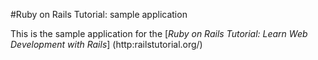 #Ruby on Rails Tutorial: sample application

This is the sample application for the
[*Ruby on Rails Tutorial: Learn Web Development with Rails*]
(http:railstutorial.org/)